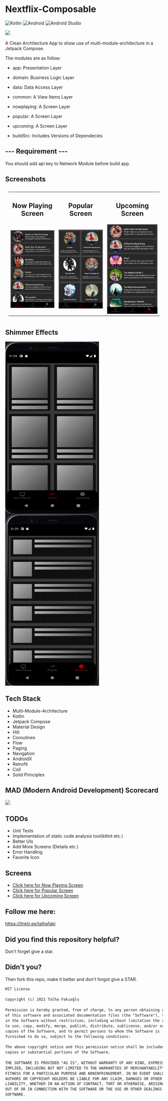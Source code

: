 # Nextflix-Composable
![Kotlin](https://img.shields.io/badge/kotlin-%230095D5.svg?style=for-the-badge&logo=kotlin&logoColor=white)
![Android](https://img.shields.io/badge/Android-3DDC84?style=for-the-badge&logo=android&logoColor=white)
![Android Studio](https://img.shields.io/badge/Android%20Studio-3DDC84.svg?style=for-the-badge&logo=android-studio&logoColor=white)

[![](https://img.shields.io/badge/Android%20Arsenal-Multi--Module--Nextflix--Composable-green.svg?style=flat)](https://android-arsenal.com/details/1/8264)

A Clean Architecture App to show use of  multi-module-architecture in a Jetpack Compose.

The modules are as follow:

* app: Presentation Layer

* domain: Business Logic Layer

* data: Data Access Layer

* common: A View Items Layer

* nowplaying: A Screen Layer

* popular: A Screen Layer

* upcoming: A Screen Layer

* buildSrc: Includes Versions of Dependecies 

## --- Requirement ---
You should add api key to Network Module before build app.

## Screenshots

<table style="padding:10px">
	<tr>
		<td align="center">
			<h2>Now Playing Screen</h2>
		</td>
		<td align="center">
			<h2>Popular Screen</h2>
		</td>
  <td align="center">
			<h2>Upcoming Screen</h2>
		</td>
  	</tr>
	<tr>
    	<td align="center">
			<img src="now_playing_screen.png" alt="Now Playing Screen" width="300"/>
    	</td>
		<td align="center">
			<img src="popular_screen.png" alt="Popular Screen" width="300"/>
    	</td>
  <td align="center">
			<img src="upcoming_screen.png" alt="Upcoming Screen" width="300"/>
    	</td>
  	</tr>
</table>

## Shimmer Effects
<p>
 <img align="left" src="grid_shimmer.gif" width="300" height="550"/>
 <img align="center" src="row_shimmer.gif" width="300" height="550"/>
</p>


## Tech Stack

* Multi-Module-Architecture
* Kotlin
* Jetpack Compose
* Material Design
* Hilt 
* Coroutines
* Flow
* Paging
* Navigation
* AndroidX
* Retrofit
* Coil
* Solid Principles

## MAD (Modern Android Development) Scorecard
![](https://github.com/TalhaFaki/Nextflix-Composable/blob/master/summary.png)

## TODOs

* Unit Tests
* Implementation of static code analysis tool(ktlint etc.) 
* Better UIs
* Add More Screens (Details etc.)
* Error Handling
* Favorite Icon

## Screens
* [Click here for Now Playing Screen](https://github.com/TalhaFaki/Multi-Module-Nextflix-Composable/blob/master/nowplaying/src/main/java/com/talhafaki/nowplaying/NowPlayingScreen.kt)
* [Click here for Popular Screen](https://github.com/TalhaFaki/Multi-Module-Nextflix-Composable/blob/master/popular/src/main/java/com/talhafaki/popular/PopularScreen.kt)
* [Click here for Upcoming Screen](https://github.com/TalhaFaki/Multi-Module-Nextflix-Composable/blob/master/upcoming/src/main/java/com/talhafaki/upcoming/UpcomingScreen.kt)

## Follow me here:
https://linktr.ee/talhafaki

## Did you find this repository helpful?
Don't forget give a star.

## Didn't you?
Then fork this repo, make it better and don't forgot give a STAR.

```xml
MIT License

Copyright (c) 2021 Talha Fakıoğlu

Permission is hereby granted, free of charge, to any person obtaining a copy
of this software and associated documentation files (the "Software"), to deal
in the Software without restriction, including without limitation the rights
to use, copy, modify, merge, publish, distribute, sublicense, and/or sell
copies of the Software, and to permit persons to whom the Software is
furnished to do so, subject to the following conditions:

The above copyright notice and this permission notice shall be included in all
copies or substantial portions of the Software.

THE SOFTWARE IS PROVIDED "AS IS", WITHOUT WARRANTY OF ANY KIND, EXPRESS OR
IMPLIED, INCLUDING BUT NOT LIMITED TO THE WARRANTIES OF MERCHANTABILITY,
FITNESS FOR A PARTICULAR PURPOSE AND NONINFRINGEMENT. IN NO EVENT SHALL THE
AUTHORS OR COPYRIGHT HOLDERS BE LIABLE FOR ANY CLAIM, DAMAGES OR OTHER
LIABILITY, WHETHER IN AN ACTION OF CONTRACT, TORT OR OTHERWISE, ARISING FROM,
OUT OF OR IN CONNECTION WITH THE SOFTWARE OR THE USE OR OTHER DEALINGS IN THE
SOFTWARE.
